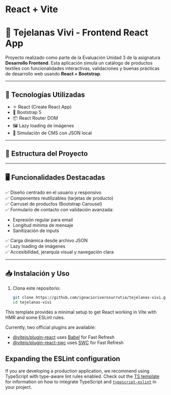 # React + Vite

# 🧶 Tejelanas Vivi - Frontend React App

Proyecto realizado como parte de la Evaluación Unidad 3 de la asignatura **Desarrollo Frontend**. Esta aplicación simula un catálogo de productos textiles con funcionalidades interactivas, validaciones y buenas prácticas de desarrollo web usando **React + Bootstrap**.

---

## 🚀 Tecnologías Utilizadas

- ⚛️ React (Create React App)
- 🎨 Bootstrap 5
- 📦 React Router DOM
- 🖼️ Lazy loading de imágenes
- 📁 Simulación de CMS con JSON local

---

## 🧭 Estructura del Proyecto
<!-- Sección para describir la estructura de carpetas y archivos del proyecto -->

---

## 🖥️ Funcionalidades Destacadas
<!-- Lista de funcionalidades principales implementadas en la aplicación -->

✅ Diseño centrado en el usuario y responsivo  
✅ Componentes reutilizables (tarjetas de producto)  
✅ Carrusel de productos (Bootstrap Carousel)  
✅ Formulario de contacto con validación avanzada:  
- Expresión regular para email  
- Longitud mínima de mensaje  
- Sanitización de inputs  

✅ Carga dinámica desde archivo JSON  
✅ Lazy loading de imágenes  
✅ Accesibilidad, jerarquía visual y navegación clara

---

## 📥 Instalación y Uso
<!-- Instrucciones para instalar y ejecutar el proyecto localmente -->

1. Clona este repositorio:
   ```bash
   git clone https://github.com/ignacioriverosurrutia/tejelanas-vivi.git
   cd tejelanas-vivi
   ```

<!-- Título del proyecto -->

This template provides a minimal setup to get React working in Vite with HMR and some ESLint rules.
<!-- Descripción breve del propósito del template -->

Currently, two official plugins are available:
<!-- Lista de plugins oficiales disponibles para React con Vite -->

- [@vitejs/plugin-react](https://github.com/vitejs/vite-plugin-react/blob/main/packages/plugin-react) uses [Babel](https://babeljs.io/) for Fast Refresh
  <!-- Plugin que usa Babel para Fast Refresh -->
- [@vitejs/plugin-react-swc](https://github.com/vitejs/vite-plugin-react/blob/main/packages/plugin-react-swc) uses [SWC](https://swc.rs/) for Fast Refresh
  <!-- Plugin que usa SWC para Fast Refresh -->

## Expanding the ESLint configuration
<!-- Sección sobre cómo expandir la configuración de ESLint -->

If you are developing a production application, we recommend using TypeScript with type-aware lint rules enabled. Check out the [TS template](https://github.com/vitejs/vite/tree/main/packages/create-vite/template-react-ts) for information on how to integrate TypeScript and [`typescript-eslint`](https://typescript-eslint.io) in your project.
<!-- Recomendación para usar TypeScript y reglas de linting avanzadas en producción -->
